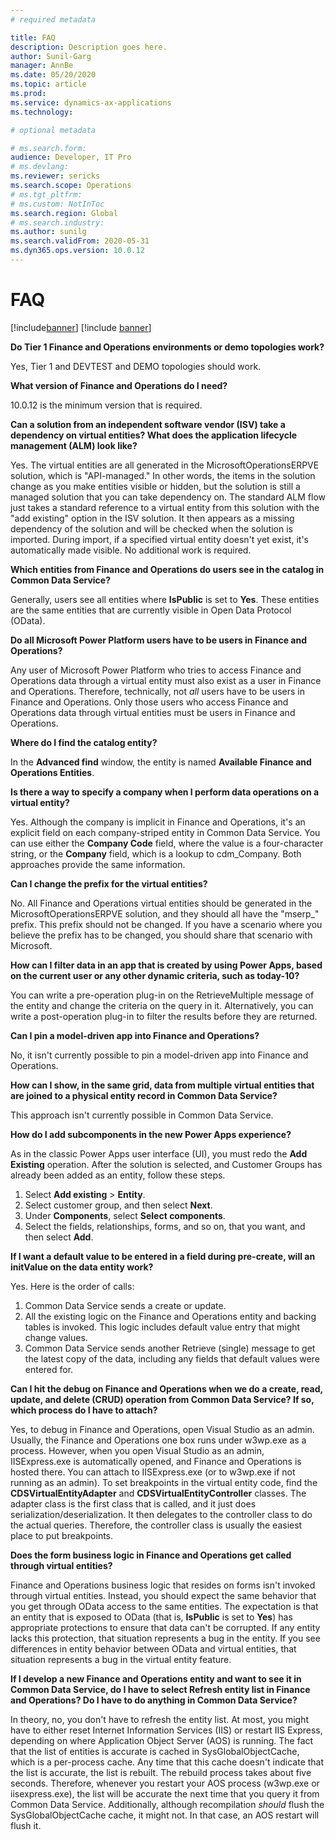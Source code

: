 ```yaml
---
# required metadata

title: FAQ
description: Description goes here.
author: Sunil-Garg
manager: AnnBe
ms.date: 05/20/2020
ms.topic: article
ms.prod:
ms.service: dynamics-ax-applications
ms.technology: 

# optional metadata

# ms.search.form:
audience: Developer, IT Pro
# ms.devlang: 
ms.reviewer: sericks
ms.search.scope: Operations
# ms.tgt_pltfrm: 
# ms.custom: NotInToc
ms.search.region: Global
# ms.search.industry:
ms.author: sunilg
ms.search.validFrom: 2020-05-31
ms.dyn365.ops.version: 10.0.12
---
```


# FAQ

[!include[banner](../includes/banner.md)]
[!include [banner](../includes/preview-banner.md)]

**Do Tier 1 Finance and Operations environments or demo topologies work?**

Yes, Tier 1 and DEVTEST and DEMO topologies should work.

**What version of Finance and Operations do I need?**

10.0.12 is the minimum version that is required.

**Can a solution from an independent software vendor (ISV) take a dependency on virtual entities? What does the application lifecycle management (ALM) look like?**

Yes. The virtual entities are all generated in the MicrosoftOperationsERPVE solution, which is "API-managed." In other words, the items in the solution change as you make entities visible or hidden, but the solution is still a managed solution that you can take dependency on. The standard ALM flow just takes a standard reference to a virtual entity from this solution with the "add existing" option in the ISV solution. It then appears as a missing dependency of the solution and will be checked when the solution is imported. During import, if a specified virtual entity doesn't yet exist, it's automatically made visible. No additional work is required.

**Which entities from Finance and Operations do users see in the catalog in Common Data Service?**

Generally, users see all entities where **IsPublic** is set to **Yes**. These entities are the same entities that are currently visible in Open Data Protocol (OData).

**Do all Microsoft Power Platform users have to be users in Finance and Operations?**

Any user of Microsoft Power Platform who tries to access Finance and Operations data through a virtual entity must also exist as a user in Finance and Operations. Therefore, technically, not *all* users have to be users in Finance and Operations. Only those users who access Finance and Operations data through virtual entities must be users in Finance and Operations.

**Where do I find the catalog entity?**

In the **Advanced find** window, the entity is named **Available Finance and Operations Entities**.

**Is there a way to specify a company when I perform data operations on a virtual entity?**

Yes. Although the company is implicit in Finance and Operations, it's an explicit field on each company-striped entity in Common Data Service. You can use either the **Company Code** field, where the value is a four-character string, or the **Company** field, which is a lookup to cdm\_Company. Both approaches provide the same information.

**Can I change the prefix for the virtual entities?**

No. All Finance and Operations virtual entities should be generated in the MicrosoftOperationsERPVE solution, and they should all have the "mserp\_" prefix. This prefix should not be changed. If you have a scenario where you believe the prefix has to be changed, you should share that scenario with Microsoft.

**How can I filter data in an app that is created by using Power Apps, based on the current user or any other dynamic criteria, such as today-10?**

You can write a pre-operation plug-in on the RetrieveMultiple message of the entity and change the criteria on the query in it. Alternatively, you can write a post-operation plug-in to filter the results before they are returned.

**Can I pin a model-driven app into Finance and Operations?**

No, it isn't currently possible to pin a model-driven app into Finance and Operations.

**How can I show, in the same grid, data from multiple virtual entities that are joined to a physical entity record in Common Data Service?**

This approach isn't currently possible in Common Data Service.

**How do I add subcomponents in the new Power Apps experience?**

As in the classic Power Apps user interface (UI), you must redo the **Add Existing** operation. After the solution is selected, and Customer Groups has already been added as an entity, follow these steps.

1. Select **Add existing** \> **Entity**.
2. Select customer group, and then select **Next**.
3. Under **Components**, select **Select components**.
4. Select the fields, relationships, forms, and so on, that you want, and then select **Add**.

**If I want a default value to be entered in a field during pre-create, will an initValue on the data entity work?**

Yes. Here is the order of calls:

1. Common Data Service sends a create or update.
2. All the existing logic on the Finance and Operations entity and backing tables is invoked. This logic includes default value entry that might change values.
3. Common Data Service sends another Retrieve (single) message to get the latest copy of the data, including any fields that default values were entered for.

**Can I hit the debug on Finance and Operations when we do a create, read, update, and delete (CRUD) operation from Common Data Service? If so, which process do I have to attach?**

Yes, to debug in Finance and Operations, open Visual Studio as an admin. Usually, the Finance and Operations one box runs under w3wp.exe as a process. However, when you open Visual Studio as an admin, IISExpress.exe is automatically opened, and Finance and Operations is hosted there. You can attach to IISExpress.exe (or to w3wp.exe if not running as an admin). To set breakpoints in the virtual entity code, find the **CDSVirtualEntityAdapter** and **CDSVirtualEntityController** classes. The adapter class is the first class that is called, and it just does serialization/deserialization. It then delegates to the controller class to do the actual queries. Therefore, the controller class is usually the easiest place to put breakpoints.

**Does the form business logic in Finance and Operations get called through virtual entities?**

Finance and Operations business logic that resides on forms isn't invoked through virtual entities. Instead, you should expect the same behavior that you get through OData access to the same entities. The expectation is that an entity that is exposed to OData (that is, **IsPublic** is set to **Yes**) has appropriate protections to ensure that data can't be corrupted. If any entity lacks this protection, that situation represents a bug in the entity. If you see differences in entity behavior between OData and virtual entities, that situation represents a bug in the virtual entity feature.

**If I develop a new Finance and Operations entity and want to see it in Common Data Service, do I have to select Refresh entity list in Finance and Operations? Do I have to do anything in Common Data Service?**

In theory, no, you don't have to refresh the entity list. At most, you might have to either reset Internet Information Services (IIS) or restart IIS Express, depending on where Application Object Server (AOS) is running. The fact that the list of entities is accurate is cached in SysGlobalObjectCache, which is a per-process cache. Any time that this cache doesn't indicate that the list is accurate, the list is rebuilt. The rebuild process takes about five seconds. Therefore, whenever you restart your AOS process (w3wp.exe or iisexpress.exe), the list will be accurate the next time that you query it from Common Data Service. Additionally, although recompilation *should* flush the SysGlobalObjectCache cache, it might not. In that case, an AOS restart will flush it.
